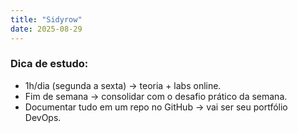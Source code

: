 ```yaml
---
title: "Sidyrow"
date: 2025-08-29
---
```


### Dica de estudo:

* 1h/dia (segunda a sexta) → teoria + labs online.
* Fim de semana → consolidar com o desafio prático da semana.
* Documentar tudo em um repo no GitHub → vai ser seu portfólio DevOps.
